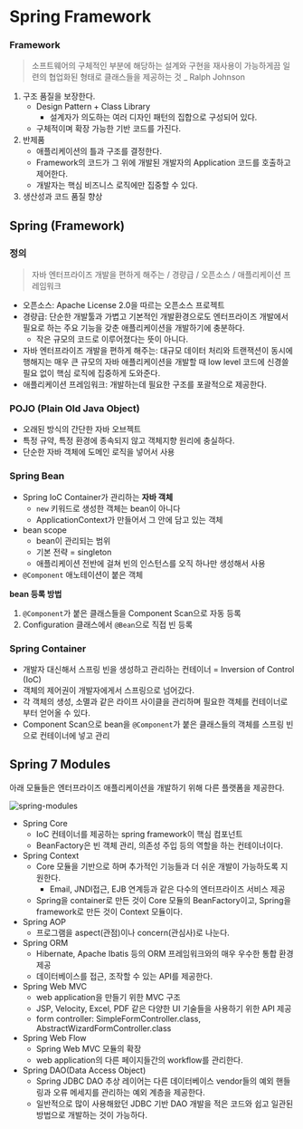 # Spring Framework

### Framework

> 소프트웨어의 구체적인 부분에 해당하는 설계와 구현을 재사용이 가능하게끔 일련의 협업화된 형태로 클래스들을 제공하는 것
> _ Ralph Johnson

1. 구조 품질을 보장한다.
    - Design Pattern + Class Library
        - 설계자가 의도하는 여러 디자인 패턴의 집합으로 구성되어 있다.
    - 구체적이며 확장 가능한 기반 코드를 가진다.
2. 반제품
    - 애플리케이션의 틀과 구조를 결정한다.
    - Framework의 코드가 그 위에 개발된 개발자의 Application 코드를 호출하고 제어한다.
    - 개발자는 핵심 비즈니스 로직에만 집중할 수 있다.
3. 생산성과 코드 품질 향상

## Spring (Framework)

### 정의

> 자바 엔터프라이즈 개발을 편하게 해주는 / 경량급  / 오픈소스 / 애플리케이션 프레임워크
> 
- 오픈소스: Apache License 2.0을 따르는 오픈소스 프로젝트
- 경량급: 단순한 개발툴과 가볍고 기본적인 개발환경으로도 엔터프라이즈 개발에서 필요로 하는 주요 기능을 갖춘 애플리케이션을 개발하기에 충분하다.
    - 작은 규모의 코드로 이루어졌다는 뜻이 아니다.
- 자바 엔터프라이즈 개발을 편하게 해주는: 대규모 데이터 처리와 트랜잭션이 동시에 행해지는 매우 큰 규모의 자바 애플리케이션을 개발할 때 low level 코드에 신경쓸 필요 없이 핵심 로직에 집중하게 도와준다.
- 애플리케이션 프레임워크: 개발하는데 필요한 구조를 포괄적으로 제공한다.

### POJO (Plain Old Java Object)

- 오래된 방식의 간단한 자바 오브젝트
- 특정 규약, 특정 환경에 종속되지 않고 객체지향 원리에 충실하다.
- 단순한 자바 객체에 도메인 로직을 넣어서 사용

### Spring Bean

- Spring IoC Container가 관리하는 **자바 객체**
    - `new` 키워드로 생성한 객체는 bean이 아니다
    - ApplicationContext가 만들어서 그 안에 담고 있는 객체
- bean scope
    - bean이 관리되는 범위
    - 기본 전략 = singleton
    - 애플리케이션 전반에 걸쳐 빈의 인스턴스를 오직 하나만 생성해서 사용
- `@Component` 애노테이션이 붙은 객체

**bean 등록 방법**

1. `@Component`가 붙은 클래스들을 Component Scan으로 자동 등록
2. Configuration 클래스에서 `@Bean`으로 직접 빈 등록

### Spring Container

- 개발자 대신해서 스프링 빈을 생성하고 관리하는 컨테이너 = Inversion of Control (IoC)
- 객체의 제어권이 개발자에게서 스프링으로 넘어갔다.
- 각 객체의 생성, 소멸과 같은 라이프 사이클을 관리하며 필요한 객체를 컨테이너로부터 얻어올 수 있다.
- Component Scan으로 bean을 `@Component`가 붙은 클래스들의 객체를 스프링 빈으로 컨테이너에 넣고 관리


## Spring 7 Modules

아래 모듈들은 엔터프라이즈 애플리케이션을 개발하기 위해 다른 플랫폼을 제공한다.

![spring-modules](https://user-images.githubusercontent.com/55528172/174765998-2b9fd445-5c18-4584-8efd-50b71b98a25b.png)

- Spring Core
    - IoC 컨테이너를 제공하는 spring framework이 핵심 컴포넌트
    - BeanFactory은 빈 객체 관리, 의존성 주입 등의 역할을 하는 컨테이너이다.
- Spring Context
    - Core 모듈을 기반으로 하며 추가적인 기능들과 더 쉬운 개발이 가능하도록 지원한다.
        - Email, JNDI접근, EJB 연계등과 같은 다수의 엔터프라이즈 서비스 제공
    - Spring을 container로 만든 것이 Core 모듈의 BeanFactory이고, Spring을 framework로 만든 것이 Context 모듈이다.
- Spring AOP
    - 프로그램을 aspect(관점)이나 concern(관심사)로 나눈다.
- Spring ORM
    - Hibernate, Apache Ibatis 등의 ORM 프레임워크와의 매우 우수한 통합 환경 제공
    - 데이터베이스를 접근, 조작할 수 있는 API를 제공한다.
- Spring Web MVC
    - web application을 만들기 위한 MVC 구조
    - JSP, Velocity, Excel, PDF 같은 다양한 UI 기술들을 사용하기 위한 API 제공
    - form controller: SimpleFormController.class, AbstractWizardFormController.class
- Spring Web Flow
    - Spring Web MVC 모듈의 확장
    - web application의 다른 페이지들간의 workflow를 관리한다.
- Spring DAO(Data Access Object)
    - Spring JDBC DAO 추상 레이어는 다른 데이터베이스 vendor들의 예외 핸들링과 오류 메세지를 관리하는 예외 계층을 제공한다.
    - 일반적으로 많이 사용해왔던 JDBC 기반 DAO 개발을 적은 코드와 쉽고 일관된 방법으로 개발하는 것이 가능하다.
